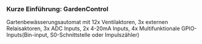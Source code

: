 ### Kurze Einführung: GardenControl

Gartenbewässerungsautomat mit 12x Ventilaktoren, 3x externen Relaisaktoren, 3x ADC Inputs, 2x 4-20mA Inputs, 4x Multifunktionale GPIO-Inputs(Bin-input, S0-Schnittstelle oder Impulszähler)
